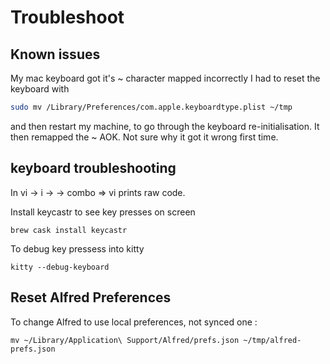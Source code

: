 # Troubleshoot

## Known issues

My mac keyboard got it's ~ character mapped incorrectly I had to reset the
keyboard with

```bash
sudo mv /Library/Preferences/com.apple.keyboardtype.plist ~/tmp
```

and then restart my machine, to go through the keyboard re-initialisation. It
then remapped the ~ AOK. Not sure why it got it wrong first time.

## keyboard troubleshooting

In vi -> i -> <C-v> -> <key> combo => vi prints raw code.

Install keycastr to see key presses on screen

    brew cask install keycastr

To debug key pressess into kitty

    kitty --debug-keyboard

## Reset Alfred Preferences

To change Alfred to use local preferences, not synced one :

    mv ~/Library/Application\ Support/Alfred/prefs.json ~/tmp/alfred-prefs.json

